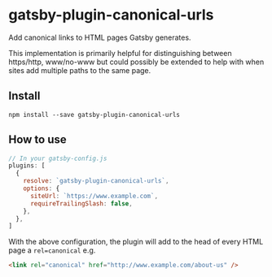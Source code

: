 # gatsby-plugin-canonical-urls

Add canonical links to HTML pages Gatsby generates.

This implementation is primarily helpful for distinguishing between https/http,
www/no-www but could possibly be extended to help with when sites add multiple
paths to the same page.

## Install

`npm install --save gatsby-plugin-canonical-urls`

## How to use

```javascript
// In your gatsby-config.js
plugins: [
  {
    resolve: `gatsby-plugin-canonical-urls`,
    options: {
      siteUrl: `https://www.example.com`,
      requireTrailingSlash: false,
    },
  },
]
```

With the above configuration, the plugin will add to the head of every HTML page
a `rel=canonical` e.g.

```html
<link rel="canonical" href="http://www.example.com/about-us" />
```
